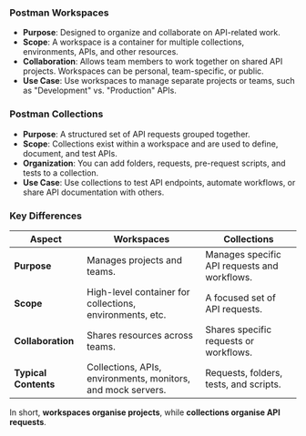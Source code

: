 ### **Postman Workspaces**
- **Purpose**: Designed to organize and collaborate on API-related work.
- **Scope**: A workspace is a container for multiple collections, environments, APIs, and other resources.
- **Collaboration**: Allows team members to work together on shared API projects. Workspaces can be personal, team-specific, or public.
- **Use Case**: Use workspaces to manage separate projects or teams, such as "Development" vs. "Production" APIs.

### **Postman Collections**
- **Purpose**: A structured set of API requests grouped together.
- **Scope**: Collections exist within a workspace and are used to define, document, and test APIs.
- **Organization**: You can add folders, requests, pre-request scripts, and tests to a collection.
- **Use Case**: Use collections to test API endpoints, automate workflows, or share API documentation with others.

### **Key Differences**
| Aspect             | Workspaces                                | Collections                                |
|--------------------|-------------------------------------------|-------------------------------------------|
| **Purpose**        | Manages projects and teams.               | Manages specific API requests and workflows. |
| **Scope**          | High-level container for collections, environments, etc. | A focused set of API requests.            |
| **Collaboration**  | Shares resources across teams.            | Shares specific requests or workflows.    |
| **Typical Contents**| Collections, APIs, environments, monitors, and mock servers. | Requests, folders, tests, and scripts.    |

In short, **workspaces organise projects**, while **collections organise API requests**.